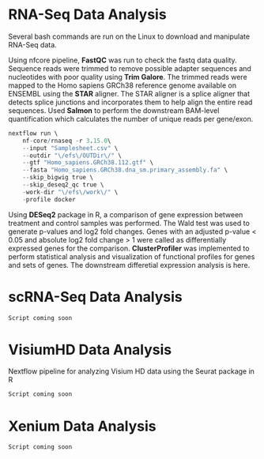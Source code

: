 # RNA-Seq Data Analysis

Several bash commands are run on the Linux to download and manipulate RNA-Seq data. 

Using nfcore pipeline, **FastQC** was run to check the fastq data quality. Sequence reads were trimmed to remove possible adapter sequences and nucleotides with poor quality using **Trim Galore**. The trimmed reads were mapped to the Homo sapiens GRCh38 reference genome available on ENSEMBL using the **STAR** aligner. The STAR aligner is a splice aligner that detects splice junctions and incorporates them to help align the entire read sequences. Used **Salmon** to perform the downstream BAM-level quantification which calculates the number of unique reads per gene/exon.  

``` r
nextflow run \
    nf-core/rnaseq -r 3.15.0\
    --input "Samplesheet.csv" \
    --outdir "\/efs\/OUTDir\/" \
    --gtf "Homo_sapiens.GRCh38.112.gtf" \
    --fasta "Homo_sapiens.GRCh38.dna_sm.primary_assembly.fa" \
    --skip_bigwig true \
    --skip_deseq2_qc true \
    -work-dir "\/efs\/work\/" \
    -profile docker
```

Using **DESeq2** package in R, a comparison of gene expression between treatment and control samples was performed. The Wald test was used to generate p-values and log2 fold changes. Genes with an adjusted p-value < 0.05 and absolute log2 fold change > 1 were called as differentially expressed genes for the comparison. 
**ClusterProfiler** was implemented to perform statistical analysis and visualization of functional profiles for genes and sets of genes.
The downstream differetial expression analysis is here.


# scRNA-Seq Data Analysis

```bash
Script coming soon
```

# VisiumHD Data Analysis

Nextflow pipeline for analyzing Visium HD data using the Seurat package in R

```bash
Script coming soon
```


# Xenium Data Analysis

```bash
Script coming soon
```
